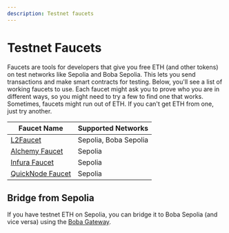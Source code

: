 ```yaml
---
description: Testnet faucets
---
```


# Testnet Faucets

Faucets are tools for developers that give you free ETH (and other tokens) on test networks like Sepolia and Boba Sepolia. This lets you send transactions and make smart contracts for testing. Below, you'll see a list of working faucets to use. Each faucet might ask you to prove who you are in different ways, so you might need to try a few to find one that works. Sometimes, faucets might run out of ETH. If you can't get ETH from one, just try another.

| Faucet Name                                                  | Supported Networks    |
| ------------------------------------------------------------ | --------------------- |
| [L2Faucet](https://www.l2faucet.com/boba)                    | Sepolia, Boba Sepolia |
| [Alchemy Faucet](https://www.alchemy.com/faucets/ethereum-sepolia) | Sepolia               |
| [Infura Faucet](https://www.infura.io/faucet/sepolia)        | Sepolia               |
| [QuickNode Faucet](https://faucet.quicknode.com/drip)        | Sepolia               |

## Bridge from Sepolia

If you have testnet ETH on Sepolia, you can bridge it to Boba Sepolia (and vice versa) using the [Boba Gateway](https://gateway.boba.netowrk).